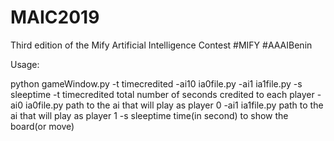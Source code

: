 # MAIC2019
Third edition of the Mify Artificial Intelligence Contest #MIFY #AAAIBenin

Usage: 

python gameWindow.py -t timecredited -ai10 ia0file.py -ai1 ia1file.py -s sleeptime
      -t timecredited
          total number of seconds credited to each player
      -ai0 ia0file.py
          path to the ai that will play as player 0
      -ai1 ia1file.py
           path to the ai that will play as player 1
      -s sleeptime
           time(in second) to show the board(or move)
